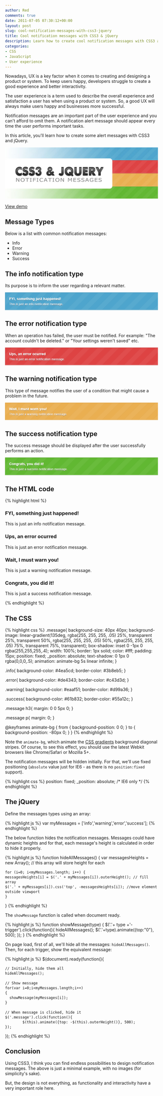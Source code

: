 ```yaml
---
author: Red
comments: true
date: 2011-07-05 07:30:12+00:00
layout: post
slug: cool-notification-messages-with-css3-jquery
title: Cool notification messages with CSS3 & jQuery
description: Learn how to create cool notification messages with CSS3 and jQuery.
categories:
- CSS
- JavaScript
- User experience
---
```


Nowadays, UX is a key factor when it comes to creating and designing a product or system. To keep users happy, developers struggle to create a good experience and better interactivity.

The user experience is a term used to describe the overall experience and satisfaction a user has when using a product or system. So, a good UX will always make users happy and businesses more successful.

Notification messages are an important part of the user experience and you can't afford to omit them. A notification alert message should appear every time the user performs important tasks.

In this article, you'll learn how to create some alert messages with CSS3 and jQuery.

![Info, error, warning & success notification messages with CSS and jQuery](/dist/uploads/2011/07/css3-jquery-notification-messages.jpg)

<!-- more -->

[View demo](/dist/uploads/2011/07/cool-notification-messages-with-css3-and-jquery-demo.html)

## Message Types

Below is a list with common notification messages:

  * Info
  * Error
  * Warning
  * Success

## The info notification type

Its purpose is to inform the user regarding a relevant matter.

![CSS info message on a blue background](/dist/uploads/2011/07/info-msg.png)


## The error notification type

When an operation has failed, the user must be notified. For example: "The account couldn't be deleted." or "Your settings weren't saved" etc.

![CSS error message on a red background](/dist/uploads/2011/07/error-msg.png)

## The warning notification type

This type of message notifies the user of a condition that might cause a problem in the future.

![CSS warning message on a yellow background](/dist/uploads/2011/07/warning-msg.png)

## The success notification type

The success message should be displayed after the user successfully performs an action.

![CSS success message on a green background](/dist/uploads/2011/07/success-msg.png)

## The HTML code

{% highlight html %}
  <div class="info message">
  <h3>FYI, something just happened!</h3>
  <p>This is just an info notification message.</p>
  </div>

  <div class="error message">
  <h3>Ups, an error ocurred</h3>
  <p>This is just an error notification message.</p>
  </div>

  <div class="warning message">
  <h3>Wait, I must warn you!</h3>
  <p>This is just a warning notification message.</p>
  </div>

  <div class="success message">
  <h3>Congrats, you did it!</h3>
  <p>This is just a success notification message.</p>
  </div>
{% endhighlight %}

## The CSS

{% highlight css %}
  .message{
    background-size: 40px 40px;
    background-image: linear-gradient(135deg, rgba(255, 255, 255, .05) 25%,
                      transparent 25%,
                      transparent 50%, rgba(255, 255, 255, .05) 50%,
                      rgba(255, 255, 255, .05) 75%,
                      transparent 75%, transparent);
    box-shadow: inset 0 -1px 0 rgba(255,255,255,.4);
    width: 100%;
    border: 1px solid;
    color: #fff;
    padding: 15px;
    position: fixed;
    _position: absolute;
    text-shadow: 0 1px 0 rgba(0,0,0,.5);
    animation: animate-bg 5s linear infinite;
  }

  .info{
    background-color: #4ea5cd;
    border-color: #3b8eb5;
  }

  .error{
    background-color: #de4343;
    border-color: #c43d3d;
  }

  .warning{
    background-color: #eaaf51;
    border-color: #d99a36;
  }

  .success{
    background-color: #61b832;
    border-color: #55a12c;
  }

  .message h3{
    margin: 0 0 5px 0;
  }

  .message p{
    margin: 0;
  }

  @keyframes animate-bg {
    from {
      background-position: 0 0;
    }
    to {
      background-position: -80px 0;
    }
  }
{% endhighlight %}

Note the `animate-bg`, which animate the [CSS gradients](/css-gradients-quick-tutorial/) background diagonal stripes. Of course, to see this effect, you should use the latest Webkit browsers like Chrome/Safari or Mozilla 5+.

The notification messages will be hidden initially. For that, we'll use fixed positioning (`absolute` value just for IE6 - as there is no `position:fixed` support).

{% highlight css %}
  position: fixed;
  _position: absolute; /* IE6 only */
{% endhighlight %}

## The jQuery

Define the messages types using an array:

{% highlight js %}
  var myMessages = ['info','warning','error','success'];
{% endhighlight %}

The below function hides the notification messages. Messages could have dynamic heights and for that, each message's height is calculated in order to hide it properly.

{% highlight js %}
  function hideAllMessages() {
    var messagesHeights = new Array(); // this array will store height for each

    for (i=0; i<myMessages.length; i++) {
    messagesHeights[i] = $('.' + myMessages[i]).outerHeight(); // fill array
    $('.' + myMessages[i]).css('top', -messagesHeights[i]); //move element outside viewport
    }
  }
{% endhighlight %}

The `showMessage` function is called when document ready.

{% highlight js %}
  function showMessage(type) {
    $('.'+ type +'-trigger').click(function(){
          hideAllMessages();
          $('.'+type).animate({top:"0"}, 500);
    });
  }
{% endhighlight %}

On page load, first of all, we'll hide all the messages: `hideAllMessages()`. Then, for each trigger, show the equivalent message:

{% highlight js %}
  $(document).ready(function(){

    // Initially, hide them all
    hideAllMessages();

    // Show message
    for(var i=0;i<myMessages.length;i++)
    {
      showMessage(myMessages[i]);
    }

    // When message is clicked, hide it
    $('.message').click(function(){
            $(this).animate({top: -$(this).outerHeight()}, 500);
    });

  });
{% endhighlight %}

## Conclusion

Using CSS3, I think you can find endless possibilities to design notification messages. The above is just a minimal example, with no images (for simplicity's sake).

But, the design is not everything, as functionality and interactivity have a very important role here.